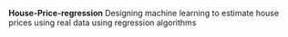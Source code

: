 **House-Price-regression**
Designing machine learning to estimate house prices using real data using regression algorithms
